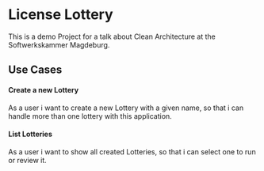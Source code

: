 # License Lottery

This is a demo Project for a talk about Clean Architecture
at the Softwerkskammer Magdeburg.


## Use Cases

#### Create a new Lottery
As a user i want to create a new Lottery with a given name,
so that i can handle more than one lottery with this application.

#### List Lotteries
As a user i want to show all created Lotteries,
so that i can select one to run or review it.
